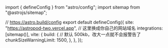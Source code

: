 import { defineConfig } from "astro/config";
import sitemap from "@astrojs/sitemap";

// https://astro.build/config
export default defineConfig({
  site: "https://astropod-two.vercel.app", // 这里换成你自己的网站域名
  integrations: [sitemap()],
  vite: {
    build: {
      // 默认 500kb，改大一点就不会报警告了
      chunkSizeWarningLimit: 1500,
    },
  },
});
